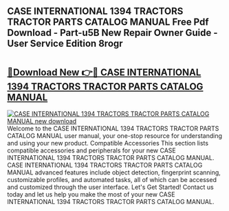 ## CASE INTERNATIONAL 1394 TRACTORS TRACTOR PARTS CATALOG MANUAL Free Pdf Download - Part-u5B New Repair Owner Guide - User Service Edition 8rogr

# <h2><a href="http://bc48818.oget.top/?id=CASE+INTERNATIONAL+1394+TRACTORS+TRACTOR+PARTS+CATALOG+MANUAL">🔗Download New 👉🔴 CASE INTERNATIONAL 1394 TRACTORS TRACTOR PARTS CATALOG MANUAL</a></h2>

[![CASE INTERNATIONAL 1394 TRACTORS TRACTOR PARTS CATALOG MANUAL new download](https://i.imgur.com/5g1atiW.png)](http://bc48818.oget.top/?id=CASE+INTERNATIONAL+1394+TRACTORS+TRACTOR+PARTS+CATALOG+MANUAL)
Welcome to the CASE INTERNATIONAL 1394 TRACTORS TRACTOR PARTS CATALOG MANUAL user manual, your one-stop resource for understanding and using your new product. Compatible Accessories This section lists compatible accessories and peripherals for your new CASE INTERNATIONAL 1394 TRACTORS TRACTOR PARTS CATALOG MANUAL. CASE INTERNATIONAL 1394 TRACTORS TRACTOR PARTS CATALOG MANUAL advanced features include object detection, fingerprint scanning, customizable profiles, and automated tasks, all of which can be accessed and customized through the user interface. Let's Get Started! Contact us today and let us help you make the most of your new CASE INTERNATIONAL 1394 TRACTORS TRACTOR PARTS CATALOG MANUAL.
